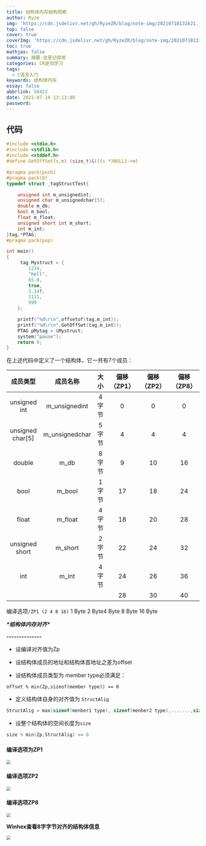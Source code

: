 ```yaml
---
title: 结构体内存结构观察
author: Ryze
img: 'https://cdn.jsdelivr.net/gh/RyzeZR/blog/note-img/20210718131621.jpeg'
top: false
cover: true
coverImg: 'https://cdn.jsdelivr.net/gh/RyzeZR/blog/note-img/20210718131621.jpeg'
toc: true
mathjax: false
summary: 摘要-这里记得改
categories: CR逆向学习
tags:
  - C语言入门
keywords: 结构体内存
essay: false
abbrlink: 58422
date: 2021-07-18 13:13:09
password:
---
```

## 代码
```c
#include <stdio.h>
#include <stdlib.h>
#include <stddef.h>
#define GetOffSet(s,m) (size_t)&(((s *)NULL)->m)

#pragma pack(push)
#pragma pack(8)
typedef struct _tagStructTest{

    unsigned int m_unsignedint;
    unsigned char m_unsignedchar[5];
    double m_db;
    bool m_bool;
    float m_float;
    unsigned short int m_short;
    int m_int;
}tag,*PTAG; 
#pragma pack(pop)

int main()
{
     tag Mystruct = {
        1234,
        "hell",
        65.0,
        true,
        3.14f,
        1111,
        999
    };

    printf("%d\r\n",offsetof(tag,m_int));
    printf("%d\r\n",GetOffSet(tag,m_int));
    PTAG pMytag = &Mystruct;    
    system("pause");
    return 0;
}
```
在上述代码中定义了一个结构体，它一共有7个成员：

| 成员类型 | 成员名称 | 大小 |偏移（ZP1）|偏移（ZP2）|偏移（ZP8）|
| :----:| :----: | :----: | :----: |:----: |:----: |
|unsigned int|m_unsignedint|4字节|0|0|0|
|unsigned char[5]|m_unsignedchar|5字节|4|4|4|
|double|m_db|8字节|9|10|16|
|bool|m_bool|1字节|17|18|24|
| float|m_float|4字节|18|20|28|
|unsigned short|m_short|2字节|22|24|32|
|int|m_int|4字节|24|26|36|
||||28|30|40|

编译选项`/ZP1 (2 4 8 16)` 1 Byte 2 Byte4 Byte 8 Byte 16 Byte

 

***\*结构体内存对齐\****

**--------------**

- 设编译对齐值为Zp

- 设结构体成员的地址和结构体首地址之差为offset
- 设结构体成员类型为 member type必须满足：

 `offset % min(Zp,sizeof(member type)) == 0`

- 定义结构体自身的对齐值为 `StructAlig`

```c
StructAlig = max(sizeof(menber1 type), sizeof(menber2 type),.......,sizeof(menberEnd type))
```

- 设整个结构体的空间长度为`size`

```c
size % min(Zp,StructAlig) == 0
```



#### 编译选项为ZP1

<img src="https://cdn.jsdelivr.net/gh/RyzeZR/blog/note-img/image-20210718172958975.png" style="zoom:67%;" />

#### 编译选项ZP2

<img src="https://cdn.jsdelivr.net/gh/RyzeZR/blog/note-img/20210718175115.png" style="zoom:67%;" />

#### 编译选项ZP8

<img src="https://cdn.jsdelivr.net/gh/RyzeZR/blog/note-img/20210718175645.png" style="zoom:67%;" />

**Winhex查看8字字节对齐的结构体信息**

<img src="https://cdn.jsdelivr.net/gh/RyzeZR/blog/note-img/20210718180501.png" style="zoom: 67%;" />